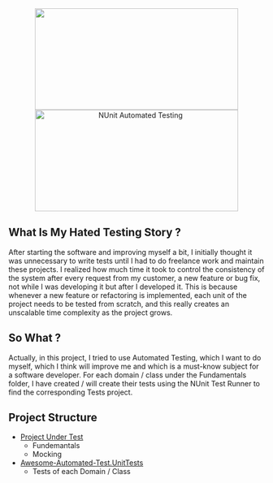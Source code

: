 <center><img src="https://teknohisar.com/wp-content/uploads/2020/02/netcore.png" width="400px"
height="200px">
<img src="https://cdn2.hubspot.net/hubfs/208250/Blog_Images/nunit1.png" alt="NUnit Automated Testing" height="200px" width="400px"/></center>

## What Is My Hated Testing Story ?

After starting the software and improving myself a bit, I initially thought it was unnecessary to write tests until I had to do freelance work and maintain these projects.
I realized how much time it took to control the consistency of the system after every request from my customer, a new feature or bug fix, not while I was developing it but after I developed it.
This is because whenever a new feature or refactoring is implemented, each unit of the project needs to be tested from scratch, and this really creates an unscalable time complexity as the project grows.

## So What ?

Actually, in this project, I tried to use Automated Testing, which I want to do myself, which I think will improve me and which is a must-know subject for a software developer.
For each domain / class under the Fundamentals folder, I have created / will create their tests using the NUnit Test Runner to find the corresponding Tests project.

## Project Structure

 - [Project Under Test](https://github.com/berkayalcin/awesome-automated-testing/tree/master/Awesome-Automated-Test "Awesome-Automated-Test")
 	- Fundemantals
 	- Mocking
 - [Awesome-Automated-Test.UnitTests](https://github.com/berkayalcin/awesome-automated-testing/tree/master/Awesome-Automated-Test.UnitTests "Awesome-Automated-Test.UnitTests")
 	- Tests of each Domain / Class
